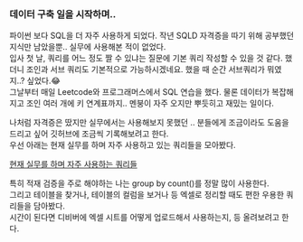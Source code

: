 ###  데이터 구축 일을 시작하며..
<div>

파이썬 보다 SQL을 더 자주 사용하게 되었다. 작년 SQLD 자격증을 따기 위해 공부했던 지식만 남았을뿐.. 실무에 사용해본 적이 없었다. \
입사 첫 날, 쿼리를 어느 정도 짤 수 있냐는 질문에 기본 쿼리 작성할 수 있을 것 같다. 했더니 조인과 서브 쿼리도 기본적으로 가능하시겠네요. 했을 때 순간 서브쿼리가 뭐였지..? 싶었다.😂 \
그날부터 매일 Leetcode와 프로그래머스에서 SQL 연습을 했다. 물론 데이터가 복잡해지고 조인 여러 개에 키 연계표까지.. 멘붕이 자주 오지만 뿌듯히고 재밌는 일이다. 


나처럼 자격증은 땄지만 실무에서는 사용해보지 못했던 .. 분들에게 조금이라도 도움을 드리고 싶어 깃허브에 조금씩 기록해보려고 한다. \
우선 아래는 현재 실무를 하며 자주 사용하고 있는 쿼리들을 모아봤다. 

</div>

[현재 실무를 하며 자주 사용하는 쿼리들](https://github.com/minkyunglee1012/Practice_Collection/blob/master/SQL/%EC%9E%90%EC%A3%BC%20%EC%82%AC%EC%9A%A9%ED%95%98%EB%8A%94%20%EC%BF%BC%EB%A6%AC%EB%93%A4_20240911.sql)
 
<div> 

 
특히 적재 검증을 주로 해야하는 나는 group by count()를 정말 많이 사용한다.  \
그리고 테이블을 찾거나, 테이블의 컬럼을 보거나 등 엑셀로 정리할 때도 편한 우용한 쿼리들을 담아봤다. \
시간이 된다면 디비버에 엑셀 시트를 어떻게 업로드해서 사용하는지, 등 올려보려고 한다. 
</div>
